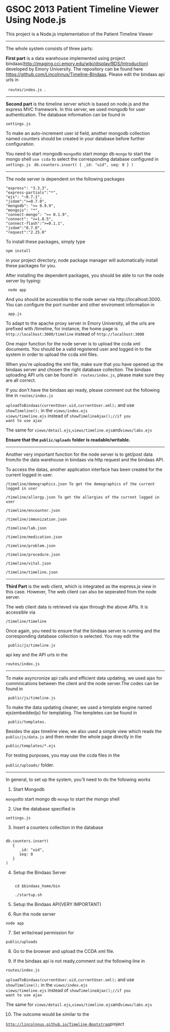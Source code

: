 GSOC 2013 Patient Timeline Viewer Using Node.js
===============================================
This project is a Node.js implementation of the Patient Timeline Viewer

-------------------------------------------
The whole system consists of three parts:


**First part** is a data warehouse implemented using project bindaas(http://imaging.cci.emory.edu/wiki/display/BDS/Introduction) developed by Emory University. The repository can be found here https://github.com/Lincolnnus/Timeline-Bindaas. Please edit the bindaas api urls in

<code> routes/index.js </code>. 

-----------------------------------

**Second part** is the timeline server which is based on node.js and the express MVC framework. In this server, we used mongodb for user authentication. The database information can be found in 

<code>settings.js</code>

To make an auto-increment user id field, another mongodb collection named counters should be created in your database before further configuration.

You need to start mongodb
<code>mongod</code>to start mongo db
<code>mongo</code> to start the mongo shell
<code>use ccda</code> to select the corresponding database configured in <code>settings.js</code>
<code>
db.counters.insert(
   {
      _id: "uid",
      seq: 0
   }
)
</code>

-------------------------------------
The node server is dependent on the following packages

```
"express": "3.3.3",
"express-partials":"*",
"ejs": "~0.7.1",
"jsdom":">=0.7.0",
"mongodb": ">= 0.9.9",
"mongojs": "*",
"connect-mongo": ">= 0.1.9",
"connect": ">=1.8.5",
"connect-flash":">=0.1.1",
"jsdom":"0.7.0",
"request":"2.25.0"
```

To install these packages, simply type 

<code>npm install</code> 

in your project directory, node package manager will automatically install these packages for you.

After installing the dependent packages, you should be able to run the node server by typing:

<code> node app </code>

And you should be accessible to the node server via http://localhost:3000. You can configure the port number and other enviroment information in 

<code> app.js </code>


To adapt to the apache proxy server in Emory University, all the urls are prefixed with /timeline, for instance, the home page is <code>http://localhost:3000/timeline</code> instead of <code>http://localhost:3000</code>

One major function for the node server is to upload the ccda xml documents.
You should be a valid registered user and logged in to the system in order to upload the ccda xml files.

When you're uploading the xml file, make sure that you have opened up the bindaas server and chosen the right database collection. The bindaas uploading API urls can be found in <code> routes/index.js</code>, please make sure they are all correct. 

If you don't have the bindaas api ready, please comment out the following line in <code>routes/index.js</code>

<code>uploadToBindaas(currentUser.uid,currentUser.xml);</code>
and use <code> showTimeline();</code> in the <code>views/index.ejs views/timeline.ejs</code> instead of <code>showTimelineAjax();//if you want to use ajax </code>

The same for <code>views/detail.ejs</code>,<code>views/timeline.ejs</code>and<code>views/labs.ejs</code>

**Ensure that the <code>public/uploads</code> folder is readable/writable.**



---------------------------------

Another very important function for the node server is to get/post data from/to the data warehouse in bindaas via http request and the bindaas API.

To access the datas, another application interface has been created for the current logged in user.

```
/timeline/demographics.json To get the demographics of the current logged in user

/timeline/allergy.json To get the allergies of the current logged in user

/timeline/encounter.json

/timeline/immunization.json

/timeline/lab.json

/timeline/medication.json

/timeline/problem.json

/timeline/procedure.json

/timeline/vital.json

/timeline/timeline.json
```


-----------------------

**Third Part** is the web client, which is integrated as the express.js view in this case. However, The web client can also be seperated from the node server. 

The web client data is retrieved via ajax through the above APIs. It is accessible via 

<code>/timeline/timeline</code>

Once again, you need to ensure that the bindaas server is running and the corresponding database collection is selected.
You may edit the 

<code> public/js/timeline.js</code> 

api key and the API urls in the 

<code>routes/index.js</code>

---------------------

To make asyncronize api calls and efficient data updating, we used ajax for commnications between the client and the node server.The codes can be found in

<code> public/js/timeline.js</code> 

To make the data updating cleaner, we used a template engine named ejs(embeddedjs) for templating. The templetes can be found in 

<code> public/templates.</code>

Besides the ajax timeline view, we also used a simple view which reads the <code>public/js/data.js</code> and then render the whole page directly in the 

<code>public/templates/*.ejs</code>

For testing purposes, you may use the ccda files in the 

<code>public/uploads/</code> folder.

------------------------------------

In general, to set up the system, you'll need to do the following works

1. Start Mongodb

<code>mongod</code>to start mongo db
<code>mongo</code> to start the mongo shell

2. Use the database specified in

<code>settings.js</code>

3. Insert a counters collection in the database

<code>
db.counters.insert(
   {
      _id: "uid",
      seq: 0
   }
)
</code>

4. Setup the Bindaas Server

<code>
	cd $bindaas_home/bin
</code>
<code>
	./startup.sh
</code>

5. Setup the Bindaas API(VERY IMPORTANT)

6. Run the node server

<code>node app</code>

7. Set write/read permission for 

<code>public/uploads</code>

8. Go to the browser and upload the CCDA xml file.

9. If the bindaas api is not ready,comment out the following line in 

<code>routes/index.js</code>

<code>uploadToBindaas(currentUser.uid,currentUser.xml);</code>
and use <code> showTimeline();</code> in the <code>views/index.ejs views/timeline.ejs</code> instead of <code>showTimelineAjax();//if you want to use ajax </code>

The same for <code>views/detail.ejs</code>,<code>views/timeline.ejs</code>and<code>views/labs.ejs</code>

10. The outcome would be similar to the 

<code>http://lincolnnus.github.io/Timeline-Bootstrap</code>project
